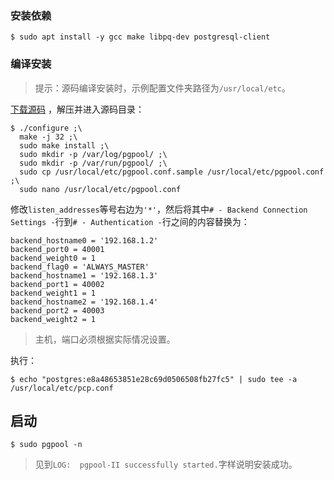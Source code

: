 ### 安装依赖

```
$ sudo apt install -y gcc make libpq-dev postgresql-client
```

### 编译安装

> 提示：源码编译安装时，示例配置文件夹路径为`/usr/local/etc`。

[下载源码](http://www.pgpool.net/download.php?f=pgpool-II-4.1.3.tar.gz) ，解压并进入源码目录：
```
$ ./configure ;\
  make -j 32 ;\
  sudo make install ;\
  sudo mkdir -p /var/log/pgpool/ ;\
  sudo mkdir -p /var/run/pgpool/ ;\
  sudo cp /usr/local/etc/pgpool.conf.sample /usr/local/etc/pgpool.conf ;\
  sudo nano /usr/local/etc/pgpool.conf
```
修改`listen_addresses`等号右边为`'*'`，然后将其中`# - Backend Connection Settings -`行到`# - Authentication -`行之间的内容替换为：
```
backend_hostname0 = '192.168.1.2'
backend_port0 = 40001
backend_weight0 = 1
backend_flag0 = 'ALWAYS_MASTER'
backend_hostname1 = '192.168.1.3'
backend_port1 = 40002
backend_weight1 = 1
backend_hostname2 = '192.168.1.4'
backend_port2 = 40003
backend_weight2 = 1
```
> 主机，端口必须根据实际情况设置。

执行：
```
$ echo "postgres:e8a48653851e28c69d0506508fb27fc5" | sudo tee -a /usr/local/etc/pcp.conf
```

## 启动

```
$ sudo pgpool -n
```
> 见到`LOG:  pgpool-II successfully started.`字样说明安装成功。